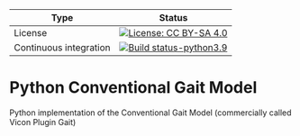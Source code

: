 
| Type | Status |
|---|---|
| License | [![License: CC BY-SA 4.0](https://licensebuttons.net/l/by-sa/4.0/80x15.png)](https://creativecommons.org/licenses/by-sa/4.0/)  |
| Continuous integration | [![Build status-python3.9](https://github.com/pyCGM2/pyCGM2/blob/beta-py39/.github/workflows/python-package-conda.yml/badge.svg)](https://github.com/pyCGM2/pyCGM2/actions/) |



# Python Conventional Gait Model

Python implementation of the Conventional Gait Model (commercially called Vicon Plugin Gait) 
